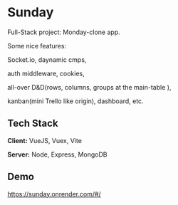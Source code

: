 
# Sunday

Full-Stack project: Monday-clone app.

Some nice features:

Socket.io, daynamic cmps,

auth middleware, cookies,

all-over D&D(rows, columns, groups at the main-table ),

kanban(mini Trello like origin), dashboard, etc.


## Tech Stack

**Client:** VueJS, Vuex, Vite

**Server:** Node, Express, MongoDB


## Demo

https://sunday.onrender.com/#/
